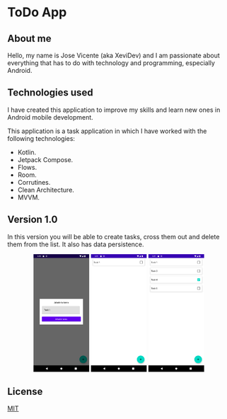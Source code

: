 # ToDo App

## About me

Hello, my name is Jose Vicente (aka XeviDev) and I am passionate about everything that has to do
with technology and programming, especially Android.

## Technologies used

I have created this application to improve my skills and learn new ones in Android mobile
development.

This application is a task application in which I have worked with the following technologies:

- Kotlin.
- Jetpack Compose.
- Flows.
- Room.
- Corrutines.
- Clean Architecture.
- MVVM.

## Version 1.0

In this version you will be able to create tasks, cross them out and delete them from the list. It
also has data persistence.

<p align="center">
    <img src="img_versions/v1.0_1.png?raw=true"  width="25%" height="25%">
    <img src="img_versions/v1.0_2.png?raw=true"  width="25%" height="25%">
    <img src="img_versions/v1.0_3.png?raw=true"  width="25%" height="25%">
</p>

## License

[MIT](https://choosealicense.com/licenses/mit/)